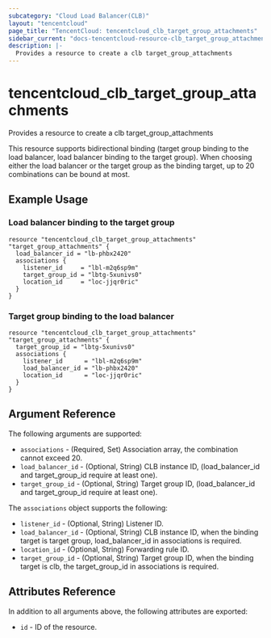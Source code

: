 ```yaml
---
subcategory: "Cloud Load Balancer(CLB)"
layout: "tencentcloud"
page_title: "TencentCloud: tencentcloud_clb_target_group_attachments"
sidebar_current: "docs-tencentcloud-resource-clb_target_group_attachments"
description: |-
  Provides a resource to create a clb target_group_attachments
---
```


# tencentcloud_clb_target_group_attachments

Provides a resource to create a clb target_group_attachments

This resource supports bidirectional binding (target group binding to the load balancer, load balancer binding to the target group). When choosing either the load balancer or the target group as the binding target, up to 20 combinations can be bound at most.

## Example Usage

### Load balancer binding to the target group

```hcl
resource "tencentcloud_clb_target_group_attachments" "target_group_attachments" {
  load_balancer_id = "lb-phbx2420"
  associations {
    listener_id     = "lbl-m2q6sp9m"
    target_group_id = "lbtg-5xunivs0"
    location_id     = "loc-jjqr0ric"
  }
}
```

### Target group binding to the load balancer

```hcl
resource "tencentcloud_clb_target_group_attachments" "target_group_attachments" {
  target_group_id = "lbtg-5xunivs0"
  associations {
    listener_id      = "lbl-m2q6sp9m"
    load_balancer_id = "lb-phbx2420"
    location_id      = "loc-jjqr0ric"
  }
}
```

## Argument Reference

The following arguments are supported:

* `associations` - (Required, Set) Association array, the combination cannot exceed 20.
* `load_balancer_id` - (Optional, String) CLB instance ID, (load_balancer_id and target_group_id require at least one).
* `target_group_id` - (Optional, String) Target group ID, (load_balancer_id and target_group_id require at least one).

The `associations` object supports the following:

* `listener_id` - (Optional, String) Listener ID.
* `load_balancer_id` - (Optional, String) CLB instance ID, when the binding target is target group, load_balancer_id in associations is required.
* `location_id` - (Optional, String) Forwarding rule ID.
* `target_group_id` - (Optional, String) Target group ID, when the binding target is clb, the target_group_id in associations is required.

## Attributes Reference

In addition to all arguments above, the following attributes are exported:

* `id` - ID of the resource.



